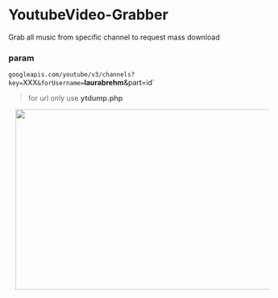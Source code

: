 # YoutubeVideo-Grabber
Grab all music from specific channel to request mass download
### param
`googleapis.com/youtube/v3/channels?key=`XXX`&forUsername=`**laurabrehm**&part=id`
> for url only use **ytdump.php**

<div class="separator" style="clear: both; text-align: center;">
<a href="https://1.bp.blogspot.com/-W3G121rL1Ws/XNjsL4y-2KI/AAAAAAAAJgc/xOG6S0lmvm03aEsiVngwqxARSoc8ThtsgCLcBGAs/s1600/Screenshot_2.png" imageanchor="1" style="margin-left: 1em; margin-right: 1em;"><img border="0" data-original-height="899" data-original-width="1600" height="358" src="https://1.bp.blogspot.com/-W3G121rL1Ws/XNjsL4y-2KI/AAAAAAAAJgc/xOG6S0lmvm03aEsiVngwqxARSoc8ThtsgCLcBGAs/s640/Screenshot_2.png" width="550" /></a></div>
<div class="separator" style="clear: both; text-align: center;">
<br /></div>

